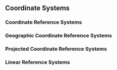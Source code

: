 ## Coordinate Systems
### Coordinate Reference Systems
### Geographic Coordinate Reference Systems
### Projected Coordinate Reference Systems
### Linear Reference Systems

